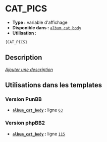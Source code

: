 # CAT_PICS
* __Type :__ variable d'affichage
* __Disponible dans :__ [`album_cat_body`](../tpl/var/album_cat_body.md)
* __Utilisation :__

```html
{CAT_PICS}
```

## Description
[*Ajouter une description*](https://fa-tvars.appspot.com/var/CAT_PICS)

## Utilisations dans les templates

### Version PunBB
* __[`album_cat_body`](../tpl/var/album_cat_body.md#readme) :__ ligne [`63`](../tpl/src/punbb/album_cat_body.tpl#L63)

### Version phpBB2
* __[`album_cat_body`](../tpl/var/album_cat_body.md#readme) :__ ligne [`115`](../tpl/src/subsilver/album_cat_body.tpl#L115)